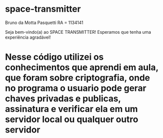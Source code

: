 # space-transmitter
Bruno da Motta Pasquetti 
RA = 1134141
<!DOCTYPE html>
<html lang="pt-BR">
<head>
    <meta charset="UTF-8">
    <meta name="viewport" content="width=device-width, initial-scale=1.0">
    <title>Boas Vindas</title>
</head>
<body>
    <p>Seja bem-vindo(a) ao SPACE TRANSMITTER! Esperamos que tenha uma experiência agradável!</p>
    <h1>Nesse código utilizei os conhecimentos que aprendi em aula, que foram sobre criptografia, onde no programa o usuario pode gerar chaves privadas e publicas, assinatura e verificar ela em um servidor local ou qualquer outro servidor</h1>
    
</body>
</html>

